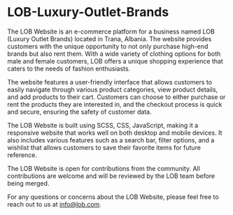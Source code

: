 # LOB-Luxury-Outlet-Brands
The LOB Website is an e-commerce platform for a business named LOB (Luxury Outlet Brands) located in Trana, Albania. The website provides customers with the unique opportunity to not only purchase high-end brands but also rent them. With a wide variety of clothing options for both male and female customers, LOB offers a unique shopping experience that caters to the needs of fashion enthusiasts.

The website features a user-friendly interface that allows customers to easily navigate through various product categories, view product details, and add products to their cart. Customers can choose to either purchase or rent the products they are interested in, and the checkout process is quick and secure, ensuring the safety of customer data.

The LOB Website is built using SCSS, CSS, JavaScript, making it a responsive website that works well on both desktop and mobile devices. It also includes various features such as a search bar, filter options, and a wishlist that allows customers to save their favorite items for future reference.

The LOB Website is open for contributions from the community. All contributions are welcome and will be reviewed by the LOB team before being merged.

For any questions or concerns about the LOB Website, please feel free to reach out to us at info@lob.com.
